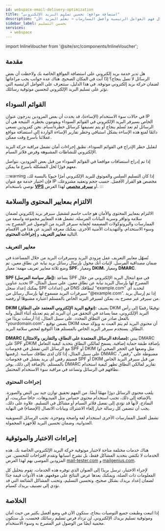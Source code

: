 ```yaml
---
id: webspace-email-delivery-optimization
title: "استضافة مواقع: تحسين تسليم البريد الإلكتروني"
description: "اكتشف كيف تحسن موثوقية تسليم بريدك الإلكتروني من خلال فهم العوامل الرئيسية وأفضل الممارسات → تعلّم المزيد الآن"
sidebar_label: تحسين التسليم
services:
  - webspace
---
```


import InlineVoucher from '@site/src/components/InlineVoucher';

## مقدمة

هل تدير خدمة بريد إلكتروني على استضافة المواقع الخاصة بك ولاحظت أن بعض الرسائل لا تصل بنجاح؟ إذًا أنت في المكان الصحيح. هناك عدة جوانب يجب مراعاتها لضمان حركة بريد إلكتروني موثوقة. في هذا الدليل، ستتعرف على العوامل الرئيسية التي تؤثر على تسليم البريد الإلكتروني لتحسين موثوقية رسائلك.

<InlineVoucher />

## القوائم السوداء

في حالات سوء الاستخدام (الإساءة)، قد يحدث أن بعض المزودين يدرجون عنوان IP الخاص بسيرفر البريد الإلكتروني في القوائم السوداء ويقومون بحظره. النتيجة هي أن الرسائل لم تعد تُسلم بنجاح أو يتم تصنيفها كرسائل خطرة/سبام. نحن كمزودين نسعى دائمًا لمنع هذه الإساءة بشكل استباقي وحظر تقارير الإساءة الواردة إلى استضافة مواقع عملائنا بأسرع وقت ممكن.

لتقليل خطر الإدراج في القوائم السوداء، نطبق إجراءات أمان تشمل مراقبة حركة البريد الإلكتروني للنشاطات المشبوهة وفرض فلاتر السبام.

إذا تم إدراج استضافات مواقعنا في القوائم السوداء من قبل بعض المزودين، نتواصل معهم فورًا لحل المشكلة بأسرع ما يمكن.

:::warning
إذا كان التسليم السلس والموثوق للبريد الإلكتروني أمرًا حيويًا بالنسبة لك، فإن اختيار خدمة مع عنوان IP مخصص هو القرار الأفضل. حسب حجم وتعقيد مشروعك، نوصي باستخدام **[VPS](https://zap-hosting.com/en/vps-hosting)** أو **[سيرفر مخصص](https://zap-hosting.com/en/dedicated-server-hosting)** لهذا الغرض.
:::

## الالتزام بمعايير المحتوى والسلامة

الالتزام بمعايير المحتوى والأمان هو جانب حاسم لتشغيل سيرفر بريد إلكتروني لضمان سلامة وتوافر وسرية البيانات المرسلة. تشمل هذه المعايير مجموعة واسعة من الممارسات والبروتوكولات المصممة لحماية سيرفر البريد من الوصول غير المصرح به، وسوء الاستخدام، والتهديدات الأمنية الأخرى. يمكنك معرفة المزيد عن هذا في الأقسام التالية **معايير التعريف** و **إجراءات المحتوى**.

### معايير التعريف

تُسهّل معايير التعريف عمل مزودي البريد وسيرفرات البريد من خلال المساعدة في ضمان مصداقية المرسل. لإثبات أنك مخول بإرسال رسائل بريد نيابة عن نطاق معين، تم وضع ثلاثة معايير تعريف مهمة: معيار **SPF**، ومعيار **DKIM**، ومعيار **DMARC**.

**SPF (إطار سياسة المرسل):** يساعد SPF في منع انتحال البريد الإلكتروني من خلال تحديد عناوين IP المصرح لها بإرسال البريد نيابة عن نطاق معين. على سبيل المثال، يمكنك إعداد سجل SPF في إعدادات DNS لنطاقك "example.com" لتحديد أي سيرفرات البريد مسموح لها بإرسال رسائل من "@example.com". إذا تم إرسال بريد من سيرفر غير مصرح به، يمكن لسيرفر البريد الخاص بالمستلم اعتباره مشبوهًا أو رفضه.

**DKIM (توقيع البريد الإلكتروني المعتمد على النطاق):** يضيف DKIM توقيعًا رقميًا إلى رأس البريد الإلكتروني، مما يساعد في التحقق من أن البريد لم يتم تعديله أثناء النقل وأنه بالفعل صادر من النطاق المحدد. على سبيل المثال، إذا أرسلت بريدًا من "yourdomain.com"، يضمن توقيع DKIM أن محتوى البريد لم يتم العبث به ويؤكد صحة النطاق. يستخدم سيرفر البريد الخاص بالمستلم هذا التوقيع لفحص سلامة البريد.

**DMARC (مصادقة الرسائل المعتمدة على النطاق، والتقارير، والامتثال):** يبني DMARC على SPF وDKIM بإضافة طبقة حماية إضافية. يسمح لمالكي النطاق بتحديد كيفية التعامل مع الرسائل التي تفشل في فحوصات SPF أو DKIM (مثل وضعها في الحجر الصحي أو رفضها). على سبيل المثال، إذا كان لدى نطاقك سياسة DMARC مضبوطة على "رفض"، فسيتم رفض أي بريد يفشل في فحوصات SPF أو DKIM من قبل سيرفر البريد الخاص بالمستلم. بالإضافة إلى ذلك، يوفر DMARC تقارير لمالكي النطاق تظهر كيفية استخدام نطاقهم في الرسائل وتساعد في مراقبة سوء الاستخدام المحتمل.

### إجراءات المحتوى

يلعب محتوى الرسائل دورًا مهمًا أيضًا. من المهم تحقيق توازن جيد بين النص والصورة. بالإضافة إلى ذلك، تجنب استخدام محتوى حساس مثل الفيديوهات، جافا سكريبت، أو النماذج، لأنها قد تؤدي إلى تفعيل فلاتر السبام أو مشاكل في التسليم. علاوة على ذلك، يجب أن تتضمن كل رسالة خيار إلغاء الاشتراك وبيانات الاتصال (الإمضاء) في النهاية.

تشمل أفضل الممارسات الأخرى استخدام لغة واضحة وموجزة، تجنب الرسائل التسويقية العدوانية، وضمان تحسين البريد للأجهزة المحمولة.

## إجراءات الاختبار والموثوقية

هناك خدمات مختلفة متاحة لاختبار موثوقية حركة البريد الإلكتروني الخاصة بك. هذه الخدمات لا تكتفي بتحديد المشاكل فقط، بل تشرح أسبابها وتقدم اقتراحات للتحسين. من المزودين الموصى بهم لهذا الغرض [mail-tester.com](https://www.mail-tester.com/) و [mailgenius.com](https://www.mailgenius.com/).

لإجراء الاختبار، ترسل بريدًا إلى العنوان الذي توفره هذه الخدمات. تقوم بتحليل كل المعلومات ذات الصلة، ويمكنك بعدها عرض النتائج على موقعهم. هذه الأدوات قيمة جدًا لضمان إعداد بريدك بشكل صحيح، وتحسين التسليم، وتجنب المشاكل الشائعة التي قد تؤدي إلى تصنيف بريدك كسبام.

## الخلاصة

إذا اتبعت وطبقت جميع التوصيات بنجاح، ستكون الآن في وضع أفضل بكثير من حيث أمان وموثوقية تسليم بريدك الإلكتروني. لن تزداد فرص تسليم رسائلك فحسب، بل ستكون محمية أيضًا من الوصول غير المصرح به وسوء الاستخدام.

<InlineVoucher />